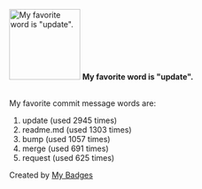 <img src="https://my-badges.github.io/my-badges/favorite-word.png" alt="My favorite word is &quot;update&quot;." title="My favorite word is &quot;update&quot;." width="128">
<strong>My favorite word is &quot;update&quot;.</strong>
<br><br>

My favorite commit message words are:

1. update (used 2945 times)
2. readme.md (used 1303 times)
3. bump (used 1057 times)
4. merge (used 691 times)
5. request (used 625 times)


Created by <a href="https://github.com/my-badges/my-badges">My Badges</a>